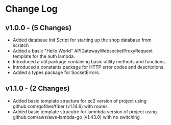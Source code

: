 # Change Log
## v1.0.0 - (5 Changes)
- Added database Init Script for starting up the shop database from scratch
- Added a basic "Hello World" APIGatewayWebsocketProxyRequest template for the auth lambda.
- Introduced a util package containing basic utility methods and functions.
- Introduced a constants package for HTTP error codes and descriptions.
- Added a types package for SocketErrors.

## v1.1.0 - (2 Changes)
- Added basic template structure for ec2 version of project using github.com/gofiber/fiber (v1.14.6) with routes
- Added basic template strucutre for lamnbda version of project using github.com/aws/aws-lambda-go (v1.43.0) with no switching
